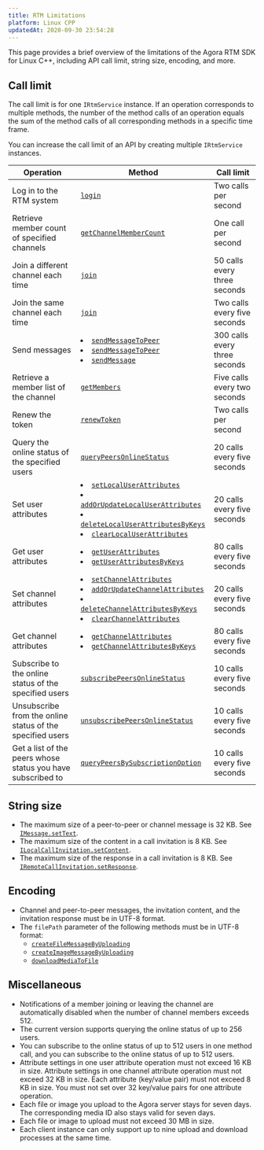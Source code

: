 ```yaml
---
title: RTM Limitations
platform: Linux CPP
updatedAt: 2020-09-30 23:54:28
---
```


This page provides a brief overview of the limitations of the Agora RTM SDK for Linux C++, including API call limit, string size, encoding, and more.


## Call limit

The call limit is for one <code>IRtmService</code> instance. If an operation corresponds to multiple methods, the number of the method calls of an operation equals the sum of the method calls of all corresponding methods in a specific time frame.

<div class="alert note">You can increase the call limit of an API by creating multiple <code>IRtmService</code> instances.</div>

| Operation                                                    | Method                                                       | Call limit                 |
| ----------------------------------------------------------- | ------------------------------------------------------------ | ------------------------------ |
| Log in to the RTM system                                | [`login`](/en/Real-time-Messaging/API%20Reference/RTM_cpp/classagora_1_1rtm_1_1_i_rtm_service.html?transId=e3e2dae0-8fb1-11ea-ba71-75bee5b5d68c#a2433a0babbed76ab87084d131227346b) | Two calls per second         |
| Retrieve member count of specified channels | [`getChannelMemberCount`](/en/Real-time-Messaging/API%20Reference/RTM_cpp/classagora_1_1rtm_1_1_i_rtm_service.html?transId=e3e2dae0-8fb1-11ea-ba71-75bee5b5d68c#a41dee47c6201acb2f29371b6e30249a5) | One call per second |
| Join a different channel each time | [`join`](/en/Real-time-Messaging/API%20Reference/RTM_cpp/classagora_1_1rtm_1_1_i_channel.html?transId=e3e2dae0-8fb1-11ea-ba71-75bee5b5d68c#a6a54cdd8e5db526514e0ca84aa9cba4c) | 50 calls every three seconds |
| Join the same channel each time | [`join`](/en/Real-time-Messaging/API%20Reference/RTM_cpp/classagora_1_1rtm_1_1_i_channel.html?transId=e3e2dae0-8fb1-11ea-ba71-75bee5b5d68c#a6a54cdd8e5db526514e0ca84aa9cba4c) | Two calls every five seconds |
| Send messages | <li>[`sendMessageToPeer`](/en/Real-time-Messaging/API%20Reference/RTM_cpp/classagora_1_1rtm_1_1_i_rtm_service.html?transId=e3e2dae0-8fb1-11ea-ba71-75bee5b5d68c#afec5391fa9c4ec2bfe9ac4e684705600)</li> <li>[`sendMessageToPeer`](/en/Real-time-Messaging/API%20Reference/RTM_cpp/classagora_1_1rtm_1_1_i_rtm_service.html?transId=e3e2dae0-8fb1-11ea-ba71-75bee5b5d68c#a08c1b3d444af5a2778ede48e4c677a52)</li> <li>[`sendMessage`](/en/Real-time-Messaging/API%20Reference/RTM_cpp/classagora_1_1rtm_1_1_i_channel.html?transId=e3e2dae0-8fb1-11ea-ba71-75bee5b5d68c#a4ae01f44d49f334f7c2950d95f327d30)</li> | 300 calls every three seconds          |
| Retrieve a member list of the channel          | [`getMembers`](/en/Real-time-Messaging/API%20Reference/RTM_cpp/classagora_1_1rtm_1_1_i_channel.html?transId=e3e2dae0-8fb1-11ea-ba71-75bee5b5d68c#a3f9c943059ac48a568c81798da38c3cb) | Five calls every two seconds |
| Renew the token| [`renewToken`](/en/Real-time-Messaging/API%20Reference/RTM_cpp/classagora_1_1rtm_1_1_i_rtm_service.html?transId=e3e2dae0-8fb1-11ea-ba71-75bee5b5d68c#a2c33be67bfec02d69041f1e8978f4559) | Two calls per second |
| Query the online status of the specified users | [`queryPeersOnlineStatus`](/en/Real-time-Messaging/API%20Reference/RTM_cpp/classagora_1_1rtm_1_1_i_rtm_service.html?transId=e3e2dae0-8fb1-11ea-ba71-75bee5b5d68c#a3add0055c4455dc8d04bfc37edfd8e94) | 20 calls every five seconds |
| Set user attributes                               | <li>[`setLocalUserAttributes`](/en/Real-time-Messaging/API%20Reference/RTM_cpp/classagora_1_1rtm_1_1_i_rtm_service.html?transId=e3e2dae0-8fb1-11ea-ba71-75bee5b5d68c#a86dcbfc38c665be8565f06c534338d33)</li><li>[`addOrUpdateLocalUserAttributes`](/en/Real-time-Messaging/API%20Reference/RTM_cpp/classagora_1_1rtm_1_1_i_rtm_service.html?transId=e3e2dae0-8fb1-11ea-ba71-75bee5b5d68c#a0a63923bd1e81e60d6ca54213a329747)</li><li>[`deleteLocalUserAttributesByKeys`](/en/Real-time-Messaging/API%20Reference/RTM_cpp/classagora_1_1rtm_1_1_i_rtm_service.html?transId=e3e2dae0-8fb1-11ea-ba71-75bee5b5d68c#acb669f6c4c28e08cdf889df11e1ddeb3)</li><li>[`clearLocalUserAttributes`](/en/Real-time-Messaging/API%20Reference/RTM_cpp/classagora_1_1rtm_1_1_i_rtm_service.html?transId=e3e2dae0-8fb1-11ea-ba71-75bee5b5d68c#acc5eee875f4166fe455cde7aff1ad738)</li> | 20 calls every five seconds   |
| Get user attributes                               | <li>[`getUserAttributes`](/en/Real-time-Messaging/API%20Reference/RTM_cpp/classagora_1_1rtm_1_1_i_rtm_service.html?transId=e3e2dae0-8fb1-11ea-ba71-75bee5b5d68c#a14cac887f9adb390621dd0427092a65b)</li><li>[`getUserAttributesByKeys`](/en/Real-time-Messaging/API%20Reference/RTM_cpp/classagora_1_1rtm_1_1_i_rtm_service.html?transId=e3e2dae0-8fb1-11ea-ba71-75bee5b5d68c#af011235917c291df5581f92afa35532f)</li> | 80 calls every five seconds   |
| Set channel attributes | <li>[`setChannelAttributes`](/en/Real-time-Messaging/API%20Reference/RTM_cpp/classagora_1_1rtm_1_1_i_rtm_service.html?transId=e3e2dae0-8fb1-11ea-ba71-75bee5b5d68c#aa229a7207062b510799166c1239412fa)</li><li>[`addOrUpdateChannelAttributes`](/en/Real-time-Messaging/API%20Reference/RTM_cpp/classagora_1_1rtm_1_1_i_rtm_service.html?transId=e3e2dae0-8fb1-11ea-ba71-75bee5b5d68c#ae4068ff21c8e20e8eeb45ba21959c368)</li><li>[`deleteChannelAttributesByKeys`](/en/Real-time-Messaging/API%20Reference/RTM_cpp/classagora_1_1rtm_1_1_i_rtm_service.html?transId=e3e2dae0-8fb1-11ea-ba71-75bee5b5d68c#a1a448f33be57b31f9952822426e5c4bd)</li><li>[`clearChannelAttributes`](/en/Real-time-Messaging/API%20Reference/RTM_cpp/classagora_1_1rtm_1_1_i_rtm_service.html?transId=e3e2dae0-8fb1-11ea-ba71-75bee5b5d68c#aff6cff676e3fc3150ef5f27845c9a3d3)</li> | 20 calls every five seconds         |
| Get channel attributes | <li>[`getChannelAttributes`](/en/Real-time-Messaging/API%20Reference/RTM_cpp/classagora_1_1rtm_1_1_i_rtm_service.html?transId=e3e2dae0-8fb1-11ea-ba71-75bee5b5d68c#a3dc8409ed82d8f95a0839d5e9e7da564)</li><li> [`getChannelAttributesByKeys`](/en/Real-time-Messaging/API%20Reference/RTM_cpp/classagora_1_1rtm_1_1_i_rtm_service.html?transId=e3e2dae0-8fb1-11ea-ba71-75bee5b5d68c#ac97f24f9d78e885e494a22be95db8d33)</li> | 80 calls every five seconds          |
| Subscribe to the online status of the specified users | [`subscribePeersOnlineStatus`](/en/Real-time-Messaging/API%20Reference/RTM_cpp/classagora_1_1rtm_1_1_i_rtm_service.html?transId=e3e2dae0-8fb1-11ea-ba71-75bee5b5d68c#a3a0e2d4d79ac85e23eae0dcb114ba9f0) | 10 calls every five seconds |
| Unsubscribe from the online status of the specified users | [`unsubscribePeersOnlineStatus`](/en/Real-time-Messaging/API%20Reference/RTM_cpp/classagora_1_1rtm_1_1_i_rtm_service.html?transId=e3e2dae0-8fb1-11ea-ba71-75bee5b5d68c#a027574f04151a9fded678fadba47441e) | 10 calls every five seconds |
| Get a list of the peers whose status you have subscribed to | [`queryPeersBySubscriptionOption`](/en/Real-time-Messaging/API%20Reference/RTM_cpp/classagora_1_1rtm_1_1_i_rtm_service.html?transId=e3e2dae0-8fb1-11ea-ba71-75bee5b5d68c#a063bd3db39660a7a3513378ce03f4456) | 10 calls every five seconds |


	
## String size

- The maximum size of a peer-to-peer or channel message is 32 KB. See [`IMessage.setText`](/en/Real-time-Messaging/API%20Reference/RTM_cpp/classagora_1_1rtm_1_1_i_message.html?transId=e3e2dae0-8fb1-11ea-ba71-75bee5b5d68c#a2e93098d5a3819e9d4cf8d42641474ae).
- The maximum size of the content in a call invitation is 8 KB. See [`ILocalCallInvitation.setContent`](/en/Real-time-Messaging/API%20Reference/RTM_cpp/classagora_1_1rtm_1_1_i_local_call_invitation.html?transId=e3e2dae0-8fb1-11ea-ba71-75bee5b5d68c#aaf4b356b7602cad2bdb998250617c920).
- The maximum size of the response in a call invitation is 8 KB. See [`IRemoteCallInvitation.setResponse`](/en/Real-time-Messaging/API%20Reference/RTM_cpp/classagora_1_1rtm_1_1_i_remote_call_invitation.html?transId=e3e2dae0-8fb1-11ea-ba71-75bee5b5d68c#a77c8a0902f9dce36525a66575a6ae8a5).

## Encoding

- Channel and peer-to-peer messages, the invitation content, and the invitation response must be in UTF-8 format.
- The `filePath` parameter of the following methods must be in UTF-8 format:
  - [`createFileMessageByUploading`](/en/Real-time-Messaging/API%20Reference/RTM_cpp/classagora_1_1rtm_1_1_i_rtm_service.html?transId=e3e2dae0-8fb1-11ea-ba71-75bee5b5d68c#a99f2137ec43be135b369b7d6927b6138)
  - [`createImageMessageByUploading`](/en/Real-time-Messaging/API%20Reference/RTM_cpp/classagora_1_1rtm_1_1_i_rtm_service.html?transId=e3e2dae0-8fb1-11ea-ba71-75bee5b5d68c#a7192d93f365c28e2d0b91547716fb5a9)
  - [`downloadMediaToFile`](/en/Real-time-Messaging/API%20Reference/RTM_cpp/classagora_1_1rtm_1_1_i_rtm_service.html?transId=e3e2dae0-8fb1-11ea-ba71-75bee5b5d68c#a70584eb57e97476b1da072f737d88c95)


## Miscellaneous

- Notifications of a member joining or leaving the channel are automatically disabled when the number of channel members exceeds 512.
- The current version supports querying the online status of up to 256 users.
- You can subscribe to the online status of up to 512 users in one method call, and you can subscribe to the online status of up to 512 users. 
- Attribute settings in one user attribute operation must not exceed 16 KB in size. Attribute settings in one channel attribute operation must not exceed 32 KB in size. Each attribute (key/value pair) must not exceed 8 KB in size. You must not set over 32 key/value pairs for one attribute operation.
- Each file or image you upload to the Agora server stays for seven days. The corresponding media ID also stays valid for seven days.
- Each file or image to upload must not exceed 30 MB in size.
- Each client instance can only support up to nine upload and download processes at the same time.